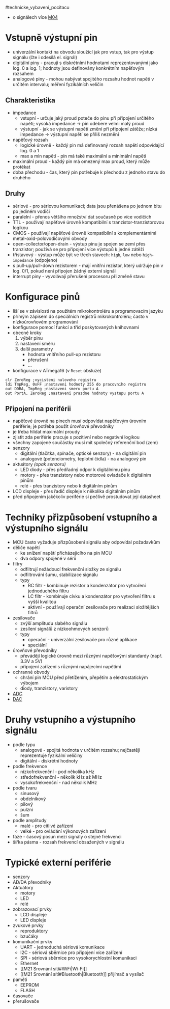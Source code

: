 #technicke_vybaveni_pocitacu 
* o signálech více [M04](obsidian://open?vault=E3A&file=TVP%2FMO4%20Sign%C3%A1ly)
# Vstupně výstupní pin
* univerzální kontakt na obvodu sloužící jak pro vstup, tak pro výstup signálu (čte i odesílá el. signál)
* digitální piny - pracují s diskrétními hodnotami reprezentovanými jako log. 0 a log. 1; hodnoty jsou definovány konkrétním napěťovým rozsahem
* analogové piny - mohou nabývat spojitého rozsahu hodnot napětí v určitém intervalu; měření fyzikálních veličin
## Charakteristika
* impedance
	* vstupní - určuje jaký proud poteče do pinu při připojení určitého napětí; vysoká impedance → pin odebere velmi malý proud
	* výstupní - jak se výstupní napětí změní při připojení zátěže; nízká impedance → výstupní napětí se příliš nezmění
* napěťový rozsah
	* logické úrovně - každý pin má definovaný rozsah napětí odpovídající log. 0 a 1
	* max a min napětí - pin má také maximální a minimální napětí
* maximální proud - každý pin má omezený max proud, který může protékat
* doba přechodu - čas, který pin potřebuje k přechodu z jednoho stavu do druhého
## Druhy
* sériové - pro sériovou komunikaci; data jsou přenášena po jednom bitu po jediném vodiči
* paralelní - přenos většího množství dat současně po více vodičích
* TTL - používají napěťové úrovně kompatibilní s tranzistor-tranzistorovou logikou
* CMOS - používají napěťové úrovně kompatibilní s komplementárními metal-oxid-polovodičovými obvody
* open-collector/open-drain - výstup pinu je spojen se zemí přes tranzistor; používá se pro připojení více výstupů k jedné zátěži
* třístavový - výstup může být ve třech stavech: `high`, `low` nebo `high-impedance` (odpojeno)
* s pull-up/pull-down rezistorem - mají vnitřní rezistor, který udržuje pin v log. 0/1, pokud není připojen žádný externí signál
* interrupt piny - vyvolávají přerušení procesoru při změně stavu
# Konfigurace pinů
* liší se v závislosti na použitém mikrokontroléru a programovacím jazyku
* přímým zápisem do speciálních registrů mikrokontroléru; často v nízkoúrovňovém programování
* konfigurace pomocí funkcí a tříd poskytovaných knihovnami
* obecné kroky
	1) výběr pinu
	2) nastavení směru
	3) další parametry
		* hodnota vnitřního pull-up rezistoru
		* přerušení
		* ...
* konfigurace v ATmega16 (v `Reset` obsluze)

```assembly
clr ZeroReg ;vycisteni nuloveho registru
ldi	TmpReg, 0xFF ;nastaveni hodnoty 255 do pracovniho registru
out	DDRA, TmpReg ;nastaveni smeru portu A
out	PortA, ZeroReg ;nastaveni prazdne hodnoty vystupu portu A
```

## Připojení na periférii
* napěťové úrovně na pinech musí odpovídat napěťovým úrovním periférie; je potřeba použít úrovňové převodníky
* je třeba hlídat maximální proudy
* zjistit zda periférie pracuje s pozitivní nebo negativní logikou
* všechny zapojené součástky musí mít společný referenční bod (zem)
* senzory
	* digitální (tlačítka, spínače, optické senzory) - na digitální pin
	* analogové (potenciometry, teplotní čidla) - na analogový pin
* aktuátory *(opak senzoru)*
	* LED diody - přes předřadný odpor k digitálnímu pinu
	* motory - přes tranzistory nebo motorové ovladače k digitálním pinům
	* relé - přes tranzistory nebo k digitálním pinům
* LCD displeje - přes řadič displeje k několika digitálním pinům
* před připojením jakékoliv periférie si pečlivě prostudovat její datasheet
# Techniky přizpůsobení vstupního a výstupního signálu
* MCU často vyžaduje přizpůsobení signálu aby odpovídal požadavkům
* děliče napětí
	* ke snížení napětí přicházejícího na pin MCU
	* dva odpory spojené v sérii
* filtry
	* odfiltrují nežádoucí frekvenční složky ze signálu
	* odfiltrování šumu, stabilizace signálu
	* typy
		* RC filtr - kombinuje rezistor a kondenzátor pro vytvoření jednoduchého filtru
		* LC filtr - kombinuje cívku a kondenzátor pro vytvoření filtru s vyšší kvalitou
		* aktivní - používají operační zesilovače pro realizaci složitějších filtrů
* zesilovače
	* zvýší amplitudu slabého signálu
	* zesílení signálů z nízkoohmových senzorů
	* typy
		* operační - univerzální zesilovače pro různé aplikace
		* speciální
* úrovňové převodníky
	* převádějí logické úrovně mezi různými napěťovými standardy (např. 3.3V a 5V)
	* připojení zařízení s různými napájecími napětími
* ochranné obvody
	* chrání pin MCU před přetížením, přepětím a elektrostatickým výbojem
	* diody, tranzistory, varistory
* [ADC](obsidian://open?vault=E3A&file=TVP%2FMO4%20Sign%C3%A1ly%23AD)
* [DAC](obsidian://open?vault=E3A&file=TVP%2FMO4%20Sign%C3%A1ly%23DA)
# Druhy vstupního a výstupního signálu
* podle typu
	* analogové - spojitá hodnota v určitém rozsahu; nejčastěji reprezentuje fyzikální veličiny
	* digitální - diskrétní hodnoty
* podle frekvence
	* nízkofrekvenční - pod několika kHz
	* středofrekvenční - několik kHz až MHz
	* vysokofrekvenční - nad několik MHz
* podle tvaru
	* sinusový
	* obdelníkový
	* pilový
	* pulzní
	* šum
* podle amplitudy
	* malé - pro citlivé zařízení
	* velké - pro ovládání výkonových zařízení
* fáze - časový posun mezi signály o stejné frekvenci
* šířka pásma - rozsah frekvencí obsažených v signálu
# Typické externí periférie
* senzory
* AD/DA převodníky
* Aktuátory
	* motory
	* LED
	* relé
* zobrazovací prvky
	* LCD displeje
	* LED displeje
* zvukové prvky
	* reproduktory
	* bzučáky
* komunikační prvky
	* UART - jednoduchá sériová komunikace
	* I2C - sériová sběrnice pro připojení více zařízení
	* SPI - sériová sběrnice pro vysokorychlostní komunikaci
	* Ethernet
	* [[M21 Srovnání sítí#WiFi|Wi-Fi]]
	* [[M21 Srovnání sítí#Bluetooth|Bluetooth]] přijímač a vysílač
* paměti
	* EEPROM
	* FLASH
* časovače
* přerušovače